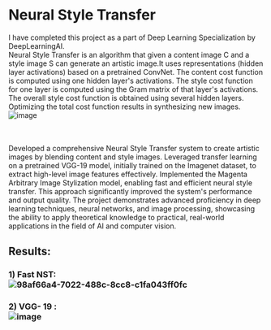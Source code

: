 # Neural Style Transfer 
I have completed this project as a part of Deep Learning Specialization by DeepLearningAI.  <br />
Neural Style Transfer is an algorithm that given a content image C and a style image S can generate an artistic image.It uses representations (hidden layer activations) based on a pretrained ConvNet. The content cost function is computed using one hidden layer's activations. The style cost function for one layer is computed using the Gram matrix of that layer's activations. The overall style cost function is obtained using several hidden layers. Optimizing the total cost function results in synthesizing new images.  <br />
![image](https://github.com/darKKnight14110/Neural-Style-Transfer/assets/142472592/30b3bb6e-4e42-4927-86dd-ed16db0ef66d)

 <br />
  <br />
Developed a comprehensive Neural Style Transfer system to create artistic images by blending content and style images. Leveraged transfer learning on a pretrained VGG-19 model, initially trained on the Imagenet dataset, to extract high-level image features effectively. Implemented the Magenta Arbitrary Image Stylization model, enabling fast and efficient neural style transfer. This approach significantly improved the system's performance and output quality. The project demonstrates advanced proficiency in deep learning techniques, neural networks, and image processing, showcasing the ability to apply theoretical knowledge to practical, real-world applications in the field of AI and computer vision. <br />

## Results:
### 1) Fast NST: <br />![98af66a4-7022-488c-8cc8-c1fa043ff0fc](https://github.com/darKKnight14110/Neural-Style-Transfer/assets/142472592/a8009a1c-9163-4462-9151-9272ed2edbef) <br />
### 2) VGG- 19 : <br /> ![image](https://github.com/darKKnight14110/Neural-Style-Transfer/assets/142472592/3aa8a275-338e-4895-8d1b-bb43b7c3cb9a)

